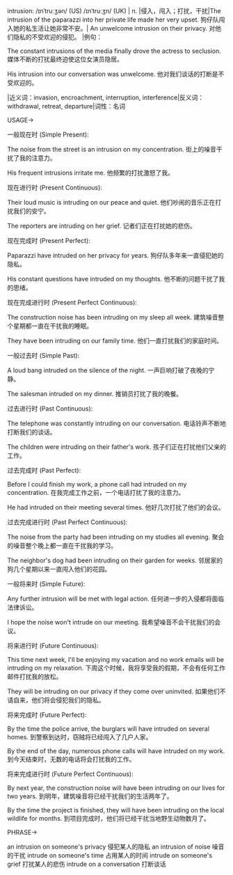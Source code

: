 intrusion: /ɪnˈtruːʒən/ (US) /ɪnˈtruːʒn/ (UK) | n. |侵入，闯入；打扰，干扰|The intrusion of the paparazzi into her private life made her very upset. 狗仔队闯入她的私生活让她非常不安。| An unwelcome intrusion on their privacy. 对他们隐私的不受欢迎的侵犯。 |例句：

The constant intrusions of the media finally drove the actress to seclusion.
媒体不断的打扰最终迫使这位女演员隐居。

His intrusion into our conversation was unwelcome.
他对我们谈话的打断是不受欢迎的。

|近义词：invasion, encroachment, interruption, interference|反义词：withdrawal, retreat, departure|词性：名词


USAGE->

一般现在时 (Simple Present):

The noise from the street is an intrusion on my concentration.
街上的噪音干扰了我的注意力。

His frequent intrusions irritate me.
他频繁的打扰激怒了我。


现在进行时 (Present Continuous):

Their loud music is intruding on our peace and quiet.
他们吵闹的音乐正在打扰我们的安宁。

The reporters are intruding on her grief.
记者们正在打扰她的悲伤。


现在完成时 (Present Perfect):

Paparazzi have intruded on her privacy for years.
狗仔队多年来一直侵犯她的隐私。

His constant questions have intruded on my thoughts.
他不断的问题干扰了我的思绪。


现在完成进行时 (Present Perfect Continuous):

The construction noise has been intruding on my sleep all week.
建筑噪音整个星期都一直在干扰我的睡眠。

They have been intruding on our family time.
他们一直打扰我们的家庭时间。


一般过去时 (Simple Past):

A loud bang intruded on the silence of the night.
一声巨响打破了夜晚的宁静。

The salesman intruded on my dinner.
推销员打扰了我的晚餐。


过去进行时 (Past Continuous):

The telephone was constantly intruding on our conversation.
电话铃声不断地打断我们的谈话。

The children were intruding on their father's work.
孩子们正在打扰他们父亲的工作。


过去完成时 (Past Perfect):

Before I could finish my work, a phone call had intruded on my concentration.
在我完成工作之前，一个电话打扰了我的注意力。

He had intruded on their meeting several times.
他好几次打扰了他们的会议。


过去完成进行时 (Past Perfect Continuous):

The noise from the party had been intruding on my studies all evening.
聚会的噪音整个晚上都一直在干扰我的学习。

The neighbor's dog had been intruding on their garden for weeks.
邻居家的狗几个星期以来一直闯入他们的花园。


一般将来时 (Simple Future):

Any further intrusion will be met with legal action.
任何进一步的入侵都将面临法律诉讼。

I hope the noise won't intrude on our meeting.
我希望噪音不会干扰我们的会议。


将来进行时 (Future Continuous):

This time next week, I'll be enjoying my vacation and no work emails will be intruding on my relaxation.
下周这个时候，我将享受我的假期，不会有任何工作邮件打扰我的放松。

They will be intruding on our privacy if they come over uninvited.
如果他们不请自来，他们将会侵犯我们的隐私。


将来完成时 (Future Perfect):

By the time the police arrive, the burglars will have intruded on several homes.
到警察到达时，窃贼将已经闯入了几户人家。

By the end of the day, numerous phone calls will have intruded on my work.
到今天结束时，无数的电话将会打扰我的工作。


将来完成进行时 (Future Perfect Continuous):

By next year, the construction noise will have been intruding on our lives for two years.
到明年，建筑噪音将已经干扰我们的生活两年了。

By the time the project is finished, they will have been intruding on the local wildlife for months.
到项目完成时，他们将已经干扰当地野生动物数月了。


PHRASE->

an intrusion on someone's privacy  侵犯某人的隐私
an intrusion of noise  噪音的干扰
intrude on someone's time  占用某人的时间
intrude on someone's grief  打扰某人的悲伤
intrude on a conversation  打断谈话
